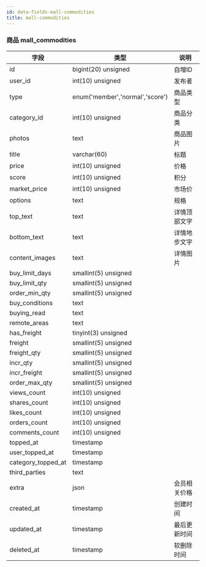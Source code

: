 ```yaml
---
id: data-fields-mall-commodities
title: mall-commodities
---
```


### 商品 mall_commodities

| 字段 | 类型 | 说明 |
| ------ | ------ | ------ |
| id | bigint(20) unsigned | 自增ID |
| user_id | int(10) unsigned | 发布者 |
| type | enum('member','normal','score') | 商品类型 |
| category_id | int(10) unsigned | 商品分类 |
| photos | text | 商品图片 |
| title | varchar(60) | 标题 |
| price | int(10) unsigned | 价格 |
| score | int(10) unsigned | 积分 |
| market_price | int(10) unsigned | 市场价 |
| options | text | 规格 |
| top_text | text | 详情顶部文字 |
| bottom_text | text | 详情地步文字 |
| content_images | text | 详情图片 |
| buy_limit_days | smallint(5) unsigned |  |
| buy_limit_qty | smallint(5) unsigned |  |
| order_min_qty | smallint(5) unsigned |  |
| buy_conditions | text |  |
| buying_read | text |  |
| remote_areas | text |  |
| has_freight | tinyint(3) unsigned |  |
| freight | smallint(5) unsigned |  |
| freight_qty | smallint(5) unsigned |  |
| incr_qty | smallint(5) unsigned |  |
| incr_freight | smallint(5) unsigned |  |
| order_max_qty | smallint(5) unsigned |  |
| views_count | int(10) unsigned |  |
| shares_count | int(10) unsigned |  |
| likes_count | int(10) unsigned |  |
| orders_count | int(10) unsigned |  |
| comments_count | int(10) unsigned |  |
| topped_at | timestamp |  |
| user_topped_at | timestamp |  |
| category_topped_at | timestamp |  |
| third_parties | text |  |
| extra | json | 会员相关价格 |
| created_at | timestamp | 创建时间 |
| updated_at | timestamp | 最后更新时间 |
| deleted_at | timestamp | 软删除时间 |